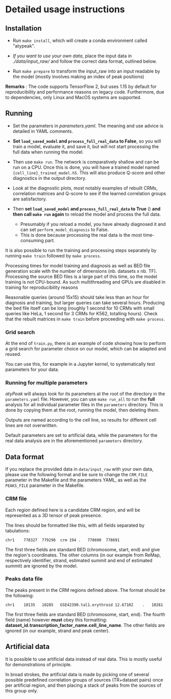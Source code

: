 # Detailed usage instructions

## Installation

- Run `make install`, which will create a conda environment called "atypeak".

- *If you want to use your own data*, place the input data in *./data/input_raw/* and follow the correct data format, outlined below.

- Run `make prepare` to transform the input_raw into an input readable by the model (mostly involves making an index of peak positions)

**Remarks** : The code supports TensorFlow 2, but uses 1.15 by default for reproducibility and performance reasons on legacy code. Furthermore, due to dependencies, only Linux and MacOS systems are supported.


## Running

- Set the parameters in *parameters.yaml*. The meaning and use advice is detailed in YAML comments.

- **Set `load_saved_model` and `process_full_real_data` to False**, so you will train a model, evaluate it, and save it, but will not start processing the full data when running the model.

- Then use `make run`. The network is comparatively shallow and can be run on a CPU. Once this is done, you will have a trained model named `{cell_line}_trained_model.h5`. This will also produce Q-score and other diagnostics in the output directory.

- Look at the diagnostic plots, most notably examples of rebuilt CRMs, correlation matrices and Q-score to see if the learned correlation groups are satisfactory.

- Then **set `load_saved_model` and `process_full_real_data` to True** () **and then call `make run` again** to reload the model and process the full data.
  - Presumably if you reload a model, you have already diagnosed it and can set `perform_model_diagnosis` to False.
  - This is done because processing the real data is the most time-consuming part.

It is also possible to run the training and processing steps separately by running `make train` followed by `make process`.

Processing times for model training and diagnosis as well as BED file generation scale with the number of dimensions (nb. datasets x nb. TF). Processing the source BED files is a large part of this time, so the model training is not CPU-bound. As such multithreading and GPUs are disabled in training for reproducibility reasons

Reasonable queries (around 15x15) should take less than an hour for diagnosis and training, but larger queries can take several hours. Producing the bed file itself can be long (roughly 1 second for 10 CRMs with small queries like HeLa, 1 second for 3 CRMs for K562, totalling hours). Check that the rebuilt matrices in `make train` before proceeding with `make process`.


### Grid search

At the end of `train.py`, there is an example of code showing how to perform a grid search for parameter choice on our model, which can be adapted and reused.

You can use this, for example in a Jupyter kernel, to systematically test parameters for your data.

### Running for multiple parameters

*atyPeak* will always look for its parameters at the root of the directory in the `parameters.yaml` file. However, you can use `make run_all` to run the **full** analysis for all individual parameter files in the `parameters` directory. This is done by copying them at the root, running the model, then deleting them.

Outputs are named according to the cell line, so results for different cell lines are not overwritten.

Default parameters are set to artificial data, while the parameters for the real data analysis are in the aforementioned `parameters` directory.


## Data format

If you replace the provided data in `data/input_raw` with your own data, please use the following format and be sure to change the `CRM_FILE` parameter in the Makefile and the parameters YAML, as well as the `PEAKS_FILE` parameter in the Makefile.

### CRM file

Each region defined here is a candidate CRM region, and will be represented as a 3D tensor of peak presence.

The lines should be formatted like this, with all fields separated by tabulations:

```
chr1	778327	779298	crm	194	.	778690	778691
```

The first three fields are standard BED (chromosome, start, end) and give the region's coordinates. The other columns (in our example from ReMap, respectively identifier, strand, estimated summit and end of estimated summit) are ignored by the model.


### Peaks data file

The peaks present in the CRM regions defined above. The format should be the following:

```
chr1	10135	10285	GSE42390.tal1.erythroid	12.67102	.	10261
```

The first three fields are standard BED (chromosome, start, end). The fourth field (name) however **must** obey this formatting: **dataset_id.transcription_factor_name.cell_line_name**. The other fields are ignored (in our example, strand and peak center).


## Artificial data

It is possible to use artificial data instead of real data. This is mostly useful for demonstrations of principle.

In broad strokes, the artificial data is made by picking one of several possible predefined correlation groups of sources (TR+dataset pairs) once per artificial region, and then placing a stack of peaks from the sources of this group only.